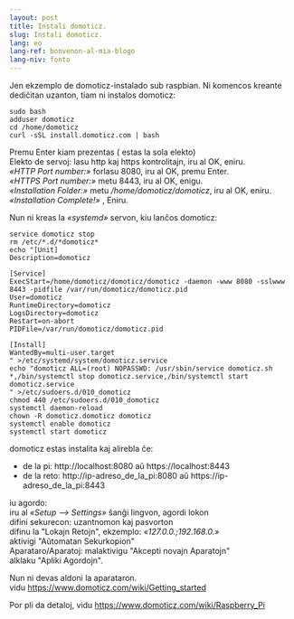 ```yaml
---
layout: post
title: Instali domoticz.
slug: Instali domoticz.
lang: eo
lang-ref: bonvenon-al-mia-blogo
lang-niv: fonto
---
```


Jen ekzemplo de domoticz-instalado sub raspbian.
Ni komencos kreante dediĉitan uzanton, tiam ni instalos domoticz:

    sudo bash
    adduser domoticz
    cd /home/domoticz
    curl -sSL install.domoticz.com | bash

Premu Enter kiam prezentas (<OK> estas la sola elekto)  
Elekto de servoj: lasu http kaj https kontrolitajn, iru al OK, eniru.  
_«HTTP Port number:»_ forlasu 8080, iru al OK, premu Enter.  
_«HTTPS Port number:»_ metu 8443, iru al OK, enigu.  
_«Installation Folder:»_ metu _/home/domoticz/domoticz_, iru al OK, eniru.  
_«Installation Complete!»_  , Eniru.


Nun ni kreas la _«systemd»_ servon, kiu lanĉos domoticz:

    service domoticz stop
    rm /etc/*.d/*domoticz*
    echo "[Unit]
    Description=domoticz
    
    [Service]
    ExecStart=/home/domoticz/domoticz/domoticz -daemon -www 8080 -sslwww 8443 -pidfile /var/run/domoticz/domoticz.pid
    User=domoticz
    RuntimeDirectory=domoticz
    LogsDirectory=domoticz
    Restart=on-abort
    PIDFile=/var/run/domoticz/domoticz.pid
    
    [Install]
    WantedBy=multi-user.target
    " >/etc/systemd/system/domoticz.service
    echo "domoticz ALL=(root) NOPASSWD: /usr/sbin/service domoticz.sh *,/bin/systemctl stop domoticz.service,/bin/systemctl start domoticz.service
    " >/etc/sudoers.d/010_domoticz
    chmod 440 /etc/sudoers.d/010_domoticz
    systemctl daemon-reload
    chown -R domoticz.domoticz domoticz
    systemctl enable domoticz
    systemctl start domoticz

domoticz estas instalita kaj alirebla ĉe:  
* de la pi: http://localhost:8080 aŭ https://localhost:8443
* de la reto: http://ip-adreso_de_la_pi:8080 aŭ https://ip-adreso_de_la_pi:8443

iu agordo:  
iru al _«Setup --> Settings»_
ŝanĝi lingvon, agordi lokon  
difini sekurecon: uzantnomon kaj pasvorton  
difinu la "Lokajn Retojn", ekzemplo: _«127.0.0.*;192.168.0.*»_  
aktivigi "Aŭtomatan Sekurkopion"  
Aparataro/Aparatoj: malaktivigu "Akcepti novajn Aparatojn"  
alklaku "Apliki Agordojn".  

Nun ni devas aldoni la aparataron.  
vidu https://www.domoticz.com/wiki/Getting_started

Por pli da detaloj,
vidu https://www.domoticz.com/wiki/Raspberry_Pi
